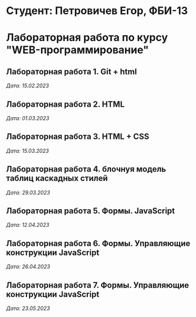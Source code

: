 # Студент: Петровичев Егор, ФБИ-13

# Лабораторная работа по курсу "WEB-программирование"

## Лабораторная работа 1. Git + html

*Дата: 15.02.2023*

## Лабораторная работа 2. HTML

*Дата: 01.03.2023*

## Лабораторная работа 3. HTML + CSS

*Дата: 15.03.2023*

## Лабораторная работа 4. блочнуя модель таблиц каскадных стилей

*Дата: 29.03.2023*

## Лабораторная работа 5. Формы. JavaScript

*Дата: 12.04.2023*

## Лабораторная работа 6. Формы. Управляющие конструкции JavaScript

*Дата: 26.04.2023*

## Лабораторная работа 7. Формы. Управляющие конструкции JavaScript

*Дата: 23.05.2023*
